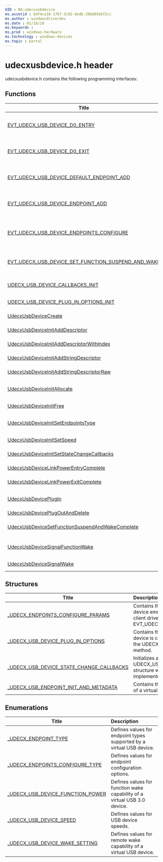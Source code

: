 ```yaml
---
UID : NA:udecxusbdevice
ms.assetid : bdf4ca1b-17bf-3c92-8ed6-296d65ebf2cc
ms.author : windowsdriverdev
ms.date : 01/18/18
ms.keywords : 
ms.prod : windows-hardware
ms.technology : windows-devices
ms.topic : portal
---
```


# udecxusbdevice.h header



udecxusbdevice.h contains the following programming interfaces:





## Functions
| Title | Description |
| ---- |:---- |
| [EVT_UDECX_USB_DEVICE_D0_ENTRY](nc-udecxusbdevice-evt_udecx_usb_device_d0_entry.md) | The USB device emulation class extension (UdeCx) invokes this callback function when it gets a request to bring the virtual USB device out of a low power state to working state. |
| [EVT_UDECX_USB_DEVICE_D0_EXIT](nc-udecxusbdevice-evt_udecx_usb_device_d0_exit.md) | The USB device emulation class extension (UdeCx) invokes this callback function when it gets a request to send the virtual USB device to a low power state. |
| [EVT_UDECX_USB_DEVICE_DEFAULT_ENDPOINT_ADD](nc-udecxusbdevice-evt_udecx_usb_device_default_endpoint_add.md) | The USB device emulation class extension (UdeCx) invokes this callback function to request the client driver to create the default control endpoint on the virtual USB device. |
| [EVT_UDECX_USB_DEVICE_ENDPOINT_ADD](nc-udecxusbdevice-evt_udecx_usb_device_endpoint_add.md) | The USB device emulation class extension (UdeCx) invokes this callback function to request the client driver to create a dynamic endpoint on the virtual USB device. |
| [EVT_UDECX_USB_DEVICE_ENDPOINTS_CONFIGURE](nc-udecxusbdevice-evt_udecx_usb_device_endpoints_configure.md) | The USB device emulation class extension (UdeCx) invokes this callback function to change the configuration by selecting an alternate setting, disabling current endpoints, or adding dynamic endpoints. |
| [EVT_UDECX_USB_DEVICE_SET_FUNCTION_SUSPEND_AND_WAKE](nc-udecxusbdevice-evt_udecx_usb_device_set_function_suspend_and_wake.md) | The USB device emulation class extension (UdeCx) invokes this callback function when it gets a request to change the function state of the specified interface of the virtual USB 3.0 device. |
| [UDECX_USB_DEVICE_CALLBACKS_INIT](nf-udecxusbdevice-udecx_usb_device_callbacks_init.md) | Initializes a UDECX_USB_DEVICE_STATE_CHANGE_CALLBACKS structure before a UdecxUsbDeviceCreate call. |
| [UDECX_USB_DEVICE_PLUG_IN_OPTIONS_INIT](nf-udecxusbdevice-udecx_usb_device_plug_in_options_init.md) | Initializes a UDECX_USB_DEVICE_PLUG_IN_OPTIONS structure. |
| [UdecxUsbDeviceCreate](nf-udecxusbdevice-udecxusbdevicecreate.md) | Creates a USB Device Emulation (UDE) device object. |
| [UdecxUsbDeviceInitAddDescriptor](nf-udecxusbdevice-udecxusbdeviceinitadddescriptor.md) | Adds a USB descriptor to the initialization parameters used to create a virtual USB device. |
| [UdecxUsbDeviceInitAddDescriptorWithIndex](nf-udecxusbdevice-udecxusbdeviceinitadddescriptorwithindex.md) | Adds a USB descriptor to the initialization parameters used to create a virtual USB device. |
| [UdecxUsbDeviceInitAddStringDescriptor](nf-udecxusbdevice-udecxusbdeviceinitaddstringdescriptor.md) | Adds a USB string descriptor to the initialization parameters used to create a virtual USB device. |
| [UdecxUsbDeviceInitAddStringDescriptorRaw](nf-udecxusbdevice-udecxusbdeviceinitaddstringdescriptorraw.md) | Adds a USB string descriptor to the initialization parameters used to create a virtual USB device. |
| [UdecxUsbDeviceInitAllocate](nf-udecxusbdevice-udecxusbdeviceinitallocate.md) | Allocates memory for a UDECXUSBDEVICE_INIT structure that is used to initialize a virtual USB device. |
| [UdecxUsbDeviceInitFree](nf-udecxusbdevice-udecxusbdeviceinitfree.md) | Releases the resources that were allocated by the UdecxUsbDeviceInitAllocate call. |
| [UdecxUsbDeviceInitSetEndpointsType](nf-udecxusbdevice-udecxusbdeviceinitsetendpointstype.md) | Indicates the type of endpoint (simple or dynamic) in the initialization parameters that the client driver uses to create the virtual USB device. |
| [UdecxUsbDeviceInitSetSpeed](nf-udecxusbdevice-udecxusbdeviceinitsetspeed.md) | Sets the USB speed of the virtual USB device to create. |
| [UdecxUsbDeviceInitSetStateChangeCallbacks](nf-udecxusbdevice-udecxusbdeviceinitsetstatechangecallbacks.md) | Initializes a WDF-allocated structure with pointers to callback functions. |
| [UdecxUsbDeviceLinkPowerEntryComplete](nf-udecxusbdevice-udecxusbdevicelinkpowerentrycomplete.md) | Completes an asynchronous request for bringing the device out of a low power state. |
| [UdecxUsbDeviceLinkPowerExitComplete](nf-udecxusbdevice-udecxusbdevicelinkpowerexitcomplete.md) | Completes an asynchronous request for sending the device to a low power state. |
| [UdecxUsbDevicePlugIn](nf-udecxusbdevice-udecxusbdeviceplugin.md) | Notifies the USB device emulation class extension (UdeCx) that the USB device has been plugged in the specified port. |
| [UdecxUsbDevicePlugOutAndDelete](nf-udecxusbdevice-udecxusbdeviceplugoutanddelete.md) | Disconnects the virtual USB device. |
| [UdecxUsbDeviceSetFunctionSuspendAndWakeComplete](nf-udecxusbdevice-udecxusbdevicesetfunctionsuspendandwakecomplete.md) | Completes an asynchronous request for changing the power state of a particular function of a virtual USB 3.0 device. |
| [UdecxUsbDeviceSignalFunctionWake](nf-udecxusbdevice-udecxusbdevicesignalfunctionwake.md) | Initiates wake up of the specified function from a low power state. This applies to virtual USB 3.0 devices. |
| [UdecxUsbDeviceSignalWake](nf-udecxusbdevice-udecxusbdevicesignalwake.md) | Initiates wake up from a low link power state for a virtual USB 2.0 device. |



## Structures
| Title | Description |
| ---- |:---- |
| [_UDECX_ENDPOINTS_CONFIGURE_PARAMS](ns-udecxusbdevice-_udecx_endpoints_configure_params.md) | Contains the configuration options specified by USB device emulation class extension (UdeCx) to the client driver when the class extension invokes EVT_UDECX_USB_DEVICE_ENDPOINTS_CONFIGURE. |
| [_UDECX_USB_DEVICE_PLUG_IN_OPTIONS](ns-udecxusbdevice-_udecx_usb_device_plug_in_options.md) | Contains the port numbers to which a virtual USB device is connected. Initialize this structure by calling the UDECX_USB_DEVICE_PLUG_IN_OPTIONS_INIT method. |
| [_UDECX_USB_DEVICE_STATE_CHANGE_CALLBACKS](ns-udecxusbdevice-_udecx_usb_device_state_change_callbacks.md) | Initializes a UDECX_USB_DEVICE_STATE_CHANGE_CALLBACKS structure with pointers to callback functions that are implemented by a UDE client for a virtual USB device. |
| [_UDECX_USB_ENDPOINT_INIT_AND_METADATA](ns-udecxusbdevice-_udecx_usb_endpoint_init_and_metadata.md) | Contains the descriptors supported by an endpoint of a virtual USB device. |


## Enumerations
| Title | Description |
| ---- |:---- |
| [_UDECX_ENDPOINT_TYPE](ne-udecxusbdevice-_udecx_endpoint_type.md) | Defines values for endpoint types supported by a virtual USB device. |
| [_UDECX_ENDPOINTS_CONFIGURE_TYPE](ne-udecxusbdevice-_udecx_endpoints_configure_type.md) | Defines values for endpoint configuration options. |
| [_UDECX_USB_DEVICE_FUNCTION_POWER](ne-udecxusbdevice-_udecx_usb_device_function_power.md) | Defines values for function wake capability of a virtual USB 3.0 device. |
| [_UDECX_USB_DEVICE_SPEED](ne-udecxusbdevice-_udecx_usb_device_speed.md) | Defines values for USB device speeds. |
| [_UDECX_USB_DEVICE_WAKE_SETTING](ne-udecxusbdevice-_udecx_usb_device_wake_setting.md) | Defines values for remote wake capability of a virtual USB device. |